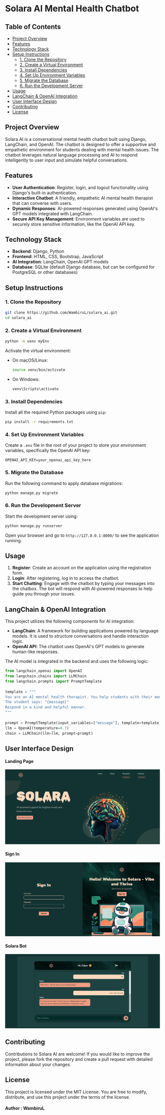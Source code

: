# Solara AI Mental Health Chatbot

## Table of Contents
- [Project Overview](#project-overview)
- [Features](#features)
- [Technology Stack](#technology-stack)
- [Setup Instructions](#setup-instructions)
  - [1. Clone the Repository](#1-clone-the-repository)
  - [2. Create a Virtual Environment](#2-create-a-virtual-environment)
  - [3. Install Dependencies](#3-install-dependencies)
  - [4. Set Up Environment Variables](#4-set-up-environment-variables)
  - [5. Migrate the Database](#5-migrate-the-database)
  - [6. Run the Development Server](#6-run-the-development-server)
- [Usage](#usage)
- [LangChain & OpenAI Integration](#langchain--openai-integration)
- [User Interface Design](#user-interface-design)
- [Contributing](#contributing)
- [License](#license)

## Project Overview

Solara AI is a conversational mental health chatbot built using Django, LangChain, and OpenAI. The chatbot is designed to offer a supportive and empathetic environment for students dealing with mental health issues. The chatbot leverages natural language processing and AI to respond intelligently to user input and simulate helpful conversations.

## Features
- **User Authentication**: Register, login, and logout functionality using Django's built-in authentication.
- **Interactive Chatbot**: A friendly, empathetic AI mental health therapist that can converse with users.
- **Dynamic Responses**: AI-powered responses generated using OpenAI's GPT models integrated with LangChain.
- **Secure API Key Management**: Environment variables are used to securely store sensitive information, like the OpenAI API key.

## Technology Stack

- **Backend**: Django, Python
- **Frontend**: HTML, CSS, Bootstrap, JavaScript
- **AI Integration**: LangChain, OpenAI GPT models
- **Database**: SQLite (default Django database, but can be configured for PostgreSQL or other databases)

## Setup Instructions

### 1. Clone the Repository

```bash
git clone https://github.com/WambiruL/solara_ai.git
cd solara_ai
```

### 2. Create a Virtual Environment

```bash
python -m venv myEnv
```

Activate the virtual environment:

- On macOS/Linux:

  ```bash
  source venv/bin/activate
  ```

- On Windows:

  ```bash
  venv\Scripts\activate
  ```

### 3. Install Dependencies

Install all the required Python packages using `pip`:

```bash
pip install -r requirements.txt
```

### 4. Set Up Environment Variables

Create a `.env` file in the root of your project to store your environment variables, specifically the OpenAI API key:

```
OPENAI_API_KEY=your_openai_api_key_here
```

### 5. Migrate the Database

Run the following command to apply database migrations:

```bash
python manage.py migrate
```

### 6. Run the Development Server

Start the development server using:

```bash
python manage.py runserver
```

Open your browser and go to `http://127.0.0.1:8000/` to see the application running.

## Usage

1. **Register**: Create an account on the application using the registration form.
2. **Login**: After registering, log in to access the chatbot.
3. **Start Chatting**: Engage with the chatbot by typing your messages into the chatbox. The bot will respond with AI-powered responses to help guide you through your issues.

## LangChain & OpenAI Integration

This project utilizes the following components for AI integration:
- **LangChain**: A framework for building applications powered by language models. It is used to structure conversations and handle interaction logic.
- **OpenAI API**: The chatbot uses OpenAI's GPT models to generate human-like responses.

The AI model is integrated in the backend and uses the following logic:

```python
from langchain_openai import OpenAI
from langchain.chains import LLMChain
from langchain.prompts import PromptTemplate

template = """
You are an AI mental health therapist. You help students with their mental health issues.
The student says: "{message}"
Respond in a kind and helpful manner.
"""

prompt = PromptTemplate(input_variables=["message"], template=template)
llm = OpenAI(temperature=0.7)
chain = LLMChain(llm=llm, prompt=prompt)
```

## User Interface Design

#### Landing Page
![alt text](landing_page.PNG)

#### Sign In
![alt text](login.PNG)

#### Solara Bot
![alt text](bot.PNG)

## Contributing

Contributions to Solara AI are welcome! If you would like to improve the project, please fork the repository and create a pull request with detailed information about your changes.

## License

This project is licensed under the MIT License. You are free to modify, distribute, and use this project under the terms of the license.

#### Author : WambiruL


